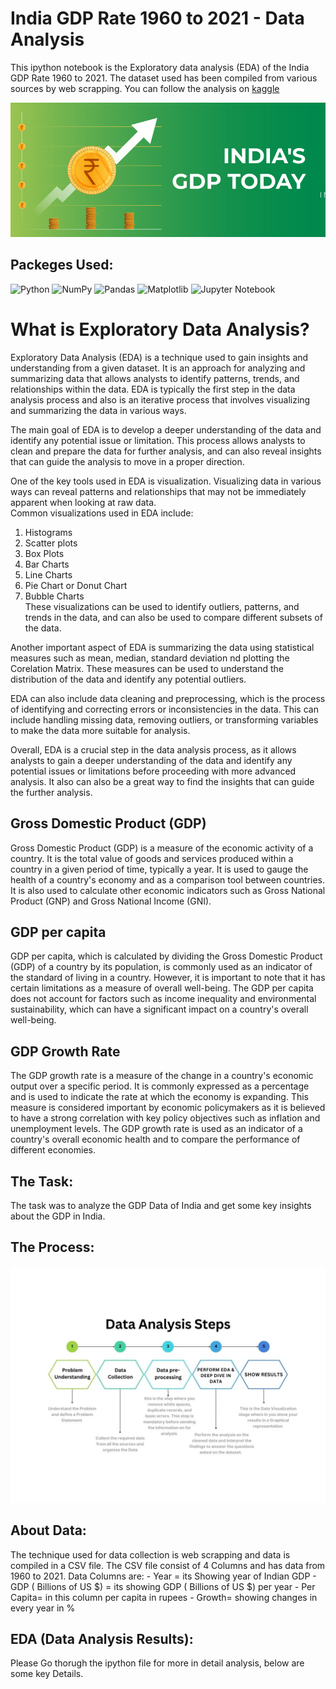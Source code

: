 # India GDP Rate 1960 to 2021 - Data Analysis
This ipython notebook is the Exploratory data analysis (EDA) of the India GDP Rate 1960 to 2021. The dataset used has been compiled from various sources by web scrapping. You can follow the analysis on <a href="https://www.kaggle.com/code/shrikrishnaparab/india-gdp-rate-1960-to-2021-data-analysis">kaggle</a>

![GDP-India](gdp-india.jpg)

## Packeges Used:
 ![Python][python] ![NumPy][numpy-image] ![Pandas][Pandas-image] ![Matplotlib][Matplotlib-image]  ![Jupyter Notebook][ipython-image]
 
[python]: https://img.shields.io/badge/python-3670A0?style=for-the-badge&logo=python&logoColor=ffdd54
[numpy-image]: https://img.shields.io/badge/numpy-%23013243.svg?style=for-the-badge&logo=numpy&logoColor=white
[Pandas-image]: https://img.shields.io/badge/pandas-%23150458.svg?style=for-the-badge&logo=pandas&logoColor=white
[Matplotlib-image]: https://img.shields.io/badge/Matplotlib-%23ffffff.svg?style=for-the-badge&logo=Matplotlib&logoColor=black
[ipython-image]: https://img.shields.io/badge/jupyter-%23FA0F00.svg?style=for-the-badge&logo=jupyter&logoColor=white

# What is Exploratory Data Analysis?
Exploratory Data Analysis (EDA) is a technique used to gain insights and understanding from a given dataset. It is an approach for analyzing and summarizing data that allows analysts to identify patterns, trends, and relationships within the data. EDA is typically the first step in the data analysis process and also is an iterative process that involves visualizing and summarizing the data in various ways.

The main goal of EDA is to develop a deeper understanding of the data and identify any potential issue or limitation. This process allows analysts to clean and prepare the data for further analysis, and can also reveal insights that can guide the analysis to move in a proper direction.

One of the key tools used in EDA is visualization. Visualizing data in various ways can reveal patterns and relationships that may not be immediately apparent when looking at raw data.  
Common visualizations used in EDA include:
  1. Histograms
  2. Scatter plots
  3. Box Plots
  4. Bar Charts
  5. Line Charts
  6. Pie Chart or Donut Chart
  7. Bubble Charts  
These visualizations can be used to identify outliers, patterns, and trends in the data, and can also be used to compare different subsets of the data.

Another important aspect of EDA is summarizing the data using statistical measures such as mean, median, standard deviation nd plotting the Corelation Matrix. These measures can be used to understand the distribution of the data and identify any potential outliers.

EDA can also include data cleaning and preprocessing, which is the process of identifying and correcting errors or inconsistencies in the data. This can include handling missing data, removing outliers, or transforming variables to make the data more suitable for analysis.

Overall, EDA is a crucial step in the data analysis process, as it allows analysts to gain a deeper understanding of the data and identify any potential issues or limitations before proceeding with more advanced analysis. It also can also be a great way to find the insights that can guide the further analysis.

## Gross Domestic Product (GDP)
Gross Domestic Product (GDP) is a measure of the economic activity of a country. It is the total value of goods and services produced within a country in a given period of time, typically a year. It is used to gauge the health of a country's economy and as a comparison tool between countries. It is also used to calculate other economic indicators such as Gross National Product (GNP) and Gross National Income (GNI).  

## GDP per capita
GDP per capita, which is calculated by dividing the Gross Domestic Product (GDP) of a country by its population, is commonly used as an indicator of the standard of living in a country. However, it is important to note that it has certain limitations as a measure of overall well-being. The GDP per capita does not account for factors such as income inequality and environmental sustainability, which can have a significant impact on a country's overall well-being.  

## GDP Growth Rate
The GDP growth rate is a measure of the change in a country's economic output over a specific period. It is commonly expressed as a percentage and is used to indicate the rate at which the economy is expanding. This measure is considered important by economic policymakers as it is believed to have a strong correlation with key policy objectives such as inflation and unemployment levels. The GDP growth rate is used as an indicator of a country's overall economic health and to compare the performance of different economies.

## The Task:
The task was to analyze the GDP Data of India and get some key insights about the GDP in India.

## The Process:
![Process](process.jpg)

## About Data:
The technique used for data collection is web scrapping and data is compiled in a CSV file. The CSV file consist of 4 Columns and has data from 1960 to 2021. 
Data Columns are:
    - Year = its Showing year of Indian GDP
    - GDP ( Billions of US $) = its showing GDP ( Billions of US $) per year
    - Per Capita= in this column per capita in rupees
    - Growth= showing changes in every year in %

## EDA (Data Analysis Results):
Please Go thorugh the ipython file for more in detail analysis, below are some key Details.


